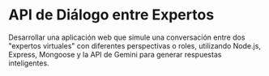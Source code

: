 # API de Diálogo entre Expertos
Desarrollar una aplicación web que simule una conversación entre dos "expertos virtuales" con diferentes perspectivas o roles, utilizando Node.js, Express, Mongoose y la API de Gemini para generar respuestas inteligentes.
